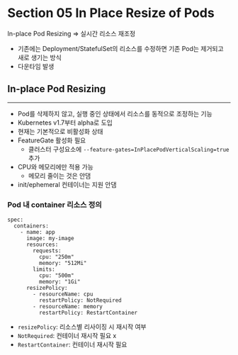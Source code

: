 # Section 05 In Place Resize of Pods

In-place Pod Resizing => 실시간 리소스 재조정
- 기존에는 Deployment/StatefulSet의 리소스를 수정하면 기존 Pod는 제거되고 새로 생기는 방식
- 다운타임 발생

## In-place Pod Resizing
***
- Pod를 삭제하지 않고, 실행 중인 상태에서 리소스를 동적으로 조정하는 기능
- Kubernetes v1.7부터 alpha로 도입
- 현재는 기본적으로 비활성화 상태
- FeatureGate 활성화 필요
  - 클러스터 구성요소에 `--feature-gates=InPlacePodVerticalScaling=true` 추가
- CPU와 메모리에만 적용 가능
  - 메모리 줄이는 것은 안댐
- init/ephemeral 컨테이너는 지원 안댐

### Pod 내 container 리소스 정의
~~~
spec:
  containers:
    - name: app
      image: my-image
      resources:
        requests:
          cpu: "250m"
          memory: "512Mi"
        limits:
          cpu: "500m"
          memory: "1Gi"
      resizePolicy:
        - resourceName: cpu
          restartPolicy: NotRequired
        - resourceName: memory
          restartPolicy: RestartContainer
~~~
- `resizePolicy`: 리소스별 리사이징 시 재시작 여부
- `NotRequired`: 컨테이너 재시작 필요 x
- `RestartContainer`: 컨테이너 재시작 필요